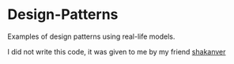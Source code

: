 # Design-Patterns
Examples of design patterns using real-life models.

I did not write this code, it was given to me by my friend [shakanver](https://github.com/shakanver)
